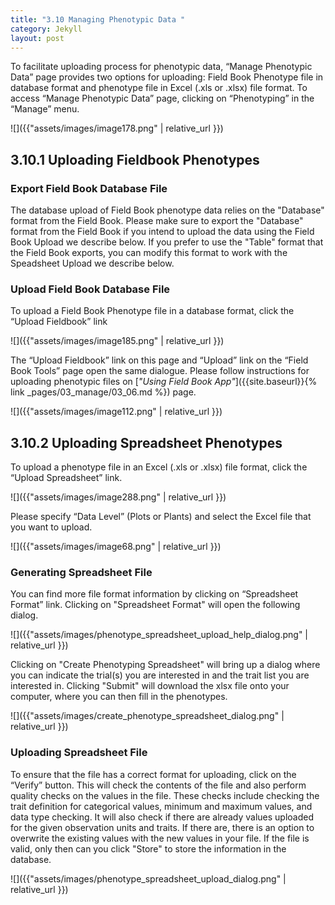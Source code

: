 ```yaml
---
title: "3.10 Managing Phenotypic Data "
category: Jekyll
layout: post
---
```


To facilitate uploading process for phenotypic data, “Manage Phenotypic Data” page provides two options for uploading: Field Book Phenotype file in database format and phenotype file in Excel (.xls or .xlsx) file format. To access “Manage Phenotypic Data” page, clicking on “Phenotyping” in the “Manage” menu.

![]({{"assets/images/image178.png" | relative_url }})

3.10.1 Uploading Fieldbook Phenotypes
---

### Export Field Book Database File

The database upload of Field Book phenotype data relies on the "Database" format from the Field Book. Please make sure to export the "Database" format from the Field Book if you intend to upload the data using the Field Book Upload we describe below. If you prefer to use the "Table" format that the Field Book exports, you can modify this format to work with the Speadsheet Upload we describe below.

### Upload Field Book Database File

To upload a Field Book Phenotype file in a database format, click the “Upload Fieldbook” link

![]({{"assets/images/image185.png" | relative_url }})

The “Upload Fieldbook” link on this page and “Upload” link on the “Field Book Tools” page open the same dialogue. Please follow instructions for uploading phenotypic files on [*"Using Field Book App"*]({{site.baseurl}}{% link _pages/03_manage/03_06.md %}) page.

![]({{"assets/images/image112.png" | relative_url }})

3.10.2 Uploading Spreadsheet Phenotypes
---

To upload a phenotype file in an Excel (.xls or .xlsx) file format, click the “Upload Spreadsheet” link.

![]({{"assets/images/image288.png" | relative_url }})

Please specify “Data Level” (Plots or Plants) and select the Excel file that you want to upload.

![]({{"assets/images/image68.png" | relative_url }})

### Generating Spreadsheet File

You can find more file format information by clicking on “Spreadsheet Format” link. Clicking on "Spreadsheet Format" will open the following dialog.

![]({{"assets/images/phenotype_spreadsheet_upload_help_dialog.png" | relative_url }})

Clicking on "Create Phenotyping Spreadsheet" will bring up a dialog where you can indicate the trial(s) you are interested in and the trait list you are interested in. Clicking "Submit" will download the xlsx file onto your computer, where you can then fill in the phenotypes.

![]({{"assets/images/create_phenotype_spreadsheet_dialog.png" | relative_url }})

### Uploading Spreadsheet File

To ensure that the file has a correct format for uploading, click on the “Verify” button. This will check the contents of the file and also perform quality checks on the values in the file. These checks include checking the trait definition for categorical values, minimum and maximum values, and data type checking. It will also check if there are already values uploaded for the given observation units and traits. If there are, there is an option to overwrite the existing values with the new values in your file. If the file is valid, only then can you click "Store" to store the information in the database.

![]({{"assets/images/phenotype_spreadsheet_upload_dialog.png" | relative_url }})
